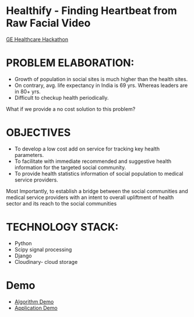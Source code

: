 # Healthify - Finding Heartbeat from Raw Facial Video
[GE Healthcare Hackathon](http://gehealthcare.hackerearth.com)

# PROBLEM ELABORATION:
* Growth of population in social sites is much higher than the health sites.
* On contrary, avg. life expectancy in India is 69 yrs. Whereas leaders are in 80+ yrs.
* Difficult to checkup health periodically.

What if we provide a no cost solution to this problem? 

# OBJECTIVES
* To develop a low cost add on service for tracking key health parameters.
* To facilitate with immediate recommended and suggestive health information for the targeted social community.
* To provide health statistics information of social population to medical service providers.

Most Importantly, to establish a bridge between the social communities and medical service
providers with an intent to overall upliftment of health sector and its reach to the social
communities

# TECHNOLOGY STACK:
* Python
* Scipy signal processing
* Django
* Cloudinary- cloud storage

# Demo
* [Algorithm Demo](https://drive.google.com/open?id=1Qovlw_KOla22-grHM08HWZKm_DKM1ppt)
* [Application Demo](https://docs.google.com/file/d/1WwdjOK6sJmViB5PRAT8Ca1WruwLxIpK1/preview)
